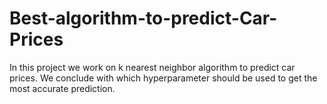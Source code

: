 # Best-algorithm-to-predict-Car-Prices
In this project we work on k nearest neighbor algorithm to predict car prices.  We conclude with which hyperparameter should be used to get the most accurate prediction. 
